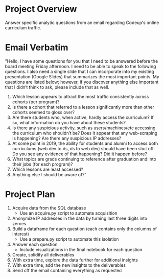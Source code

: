 # Project Overview
Answer specific analytic questions from an email regarding Codeup's online curriculum traffic.

# Email Verbatim
"Hello, I have some questions for you that I need to be answered before the board meeting Friday afternoon. I need to be able to speak to the following questions. I also need a single slide that I can incorporate into my existing presentation (Google Slides) that summarizes the most important points. My questions are listed below; however, if you discover anything else important that I didn’t think to ask, please include that as well.

1. Which lesson appears to attract the most traffic consistently across cohorts (per program)?
2. Is there a cohort that referred to a lesson significantly more than other cohorts seemed to gloss over?
3. Are there students who, when active, hardly access the curriculum? If so, what information do you have about these students?
4. Is there any suspicious activity, such as users/machines/etc accessing the curriculum who shouldn’t be? Does it appear that any web-scraping is happening? Are there any suspicious IP addresses?
5. At some point in 2019, the ability for students and alumni to access both curriculums (web dev to ds, ds to web dev) should have been shut off. Do you see any evidence of that happening? Did it happen before?
6. What topics are grads continuing to reference after graduation and into their jobs (for each program)?
7. Which lessons are least accessed?
8. Anything else I should be aware of?"

# Project Plan
1. Acquire data from the SQL database
    * Use an acquire.py script to automate acquisition
2. Anonymize IP addresses in the data by turning last three digits into zeroes
3. Build a dataframe for each question (each contains only the columns of interest)
    * Use a prepare.py script to automate this isolation
4. Answer each question
    * Include visualizations in the final notebook for each question
5. Create, solidify all deliverables
6. With extra time, explore the data further for additional insights
7. With extra time, add the new insights to the deliverables
8. Send off the email containing everything as requested